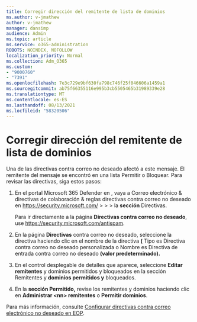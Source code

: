```yaml
---
title: Corregir dirección del remitente de lista de dominios
ms.author: v-jmathew
author: v-jmathew
manager: dansimp
audience: Admin
ms.topic: article
ms.service: o365-administration
ROBOTS: NOINDEX, NOFOLLOW
localization_priority: Normal
ms.collection: Adm_O365
ms.custom:
- "9000760"
- "7391"
ms.openlocfilehash: 7e3c729e9bf630fa798c746f25f046606a1459a1
ms.sourcegitcommit: ab75f66355116e995b3cb5505465b31989339e28
ms.translationtype: MT
ms.contentlocale: es-ES
ms.lasthandoff: 08/13/2021
ms.locfileid: "58320506"
---
```

# <a name="fix-sender-addressdomain-list-rules"></a>Corregir dirección del remitente de lista de dominios

Una de las directivas contra correo no deseado afectó a este mensaje. El remitente del mensaje se encontró en una lista Permitir o Bloquear. Para revisar las directivas, siga estos pasos:

1. En el portal Microsoft 365 Defender en , vaya a Correo electrónico & directivas de colaboración & reglas directivas contra correo no deseado en <https://security.microsoft.com/>  \>  \>  \>  la **sección** Directivas.

   Para ir directamente a la página **Directivas contra correo no deseado**, use <https://security.microsoft.com/antispam>.

2. En la página **Directivas** contra correo no deseado, seleccione la directiva  haciendo clic en  el nombre de la directiva **(** Tipo es Directiva contra correo no deseado personalizada o Nombre es Directiva de entrada contra correo no deseado **(valor predeterminado).**
3. En el control desplegable de detalles que aparece, seleccione **Editar remitentes** y dominios permitidos y bloqueados en la sección Remitentes y **dominios permitidos y** bloqueados.
4. En la **sección Permitido,** revise los remitentes y dominios haciendo clic en **Administrar \<nn\> remitentes** o **Permitir dominios**.

Para más información, consulte [Configurar directivas contra correo electrónico no deseado en EOP](https://docs.microsoft.com/microsoft-365/security/office-365-security/configure-your-spam-filter-policies).
